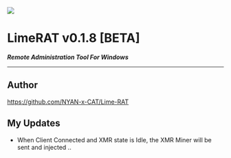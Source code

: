 <img src="https://i.imgur.com/Iq5MkAf.gif">

# LimeRAT v0.1.8 [BETA]
	
***Remote Administration Tool For Windows***

---
 
 ## Author
https://github.com/NYAN-x-CAT/Lime-RAT


## My Updates 
- When Client Connected and XMR state is Idle, the XMR Miner will be sent and injected ..

